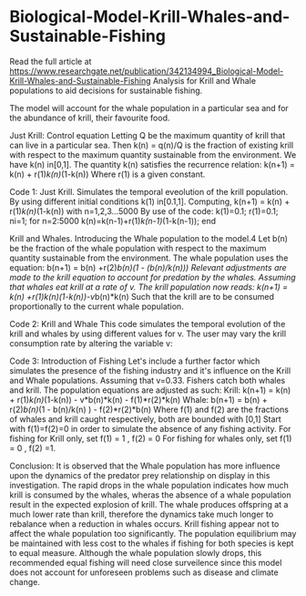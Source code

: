 # Biological-Model-Krill-Whales-and-Sustainable-Fishing
Read the full article at https://www.researchgate.net/publication/342134994_Biological-Model-Krill-Whales-and-Sustainable-Fishing
Analysis for Krill and Whale populations to aid decisions for sustainable fishing.

The model will account for the whale population in a particular sea and for the abundance of krill, their favourite food.

Just Krill: Control equation
Letting Q be the maximum quantity of krill that can live in a particular sea.
Then k(n) = q(n)/Q is the fraction of existing krill with respect to the maximum quantity sustainable from the environment.
We have k(n) in[0,1].
The quantity k(n) satisfies the recurrence relation:
k(n+1) = k(n) + r(1)*k(n)*(1-k(n))
Where r(1) is a given constant.

Code 1: Just Krill.
Simulates the temporal eveolution of the krill population.
By using different initial conditions k(1) in[0.1,1].
Computing, k(n+1) = k(n) + r(1)*k(n)*(1-k(n)) with n=1,2,3...5000 
By use of the code: 
k(1)=0.1;
r(1)=0.1;
ni=1;
for n=2:5000
	k(n)=k(n-1)+r(1)*k(n-1)*(1-k(n-1));
end

Krill and Whales.
Introducing the Whale population to the model.4
Let b(n) be the fraction of the whale population with respect to the maximum quantity sustainable from the environment.
The whale population uses the equation:
b(n+1) = b(n) +r(2)*b(n)(1 - (b(n)/k(n)))
Relevant adjustments are made to the krill equation to account for predation by the whales.
Assuming that whales eat krill at a rate of v.
The krill population now reads:
k(n+1) = k(n) +r(1)*k(n)*(1-k(n))-v*b(n)*k(n)
Such that the krill are to be consumed proportionally to the current whale population.

Code 2: Krill and Whale
This code simulates the temporal evolution of the krill and whales by using different values for v.
The user may vary the krill consumption rate by altering the variable v:


Code 3: Introduction of Fishing
Let's include a further factor which simulates the presence of the fishing industry and it's influence on the Krill and Whale populations.
Assuming that v=0.33.
Fishers catch both whales and krill.
The population equations are adjusted as such:
Krill:	k(n+1) = k(n) + r(1)*k(n)*(1-k(n)) - v*b(n)*k(n) - f(1)*r(2)*k(n)
Whale:	b(n+1) = b(n) + r(2)*b(n)*(1 - b(n)/k(n) ) - f(2)*r(2)*b(n)
Where f(1) and f(2) are the fractions of whales and krill caught respectively, both are bounded with [0,1]
Start with f(1)=f(2)=0 in order to simulate the absence of any fishing activity.
For fishing for Krill only, set f(1) = 1 , f(2) = 0
For fishing for whales only, set f(1) = 0 , f(2) =1.



Conclusion:
It is observed that the Whale population has more influence upon the dynamics of the predator prey relationship on display in this investigation.
The rapid drops in the whale population indicates how much krill is consumed by the whales, wheras the absence of a whale population result in the expected explosion of krill.
The whale produces offspring at a much lower rate than krill, therefore the dynamics take much longer to rebalance when a reduction in whales occurs.
Krill fishing appear not to affect the whale population too significantly.
The population equilibrium may be maintained with less cost to the whales if fishing for both species is kept to equal measure.
Although the whale population slowly drops, this recommended equal fishing will need close surveilence since this model does not account for unforeseen problems such as disease and climate change.
















